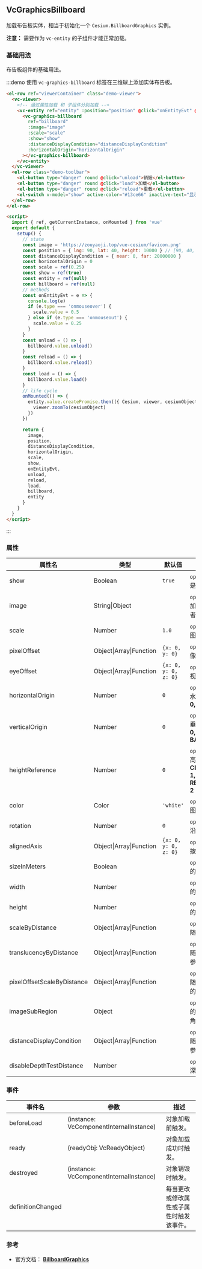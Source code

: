 ## VcGraphicsBillboard

加载布告板实体，相当于初始化一个 `Cesium.BillboardGraphics` 实例。

**注意：** 需要作为 `vc-entity` 的子组件才能正常加载。

### 基础用法

布告板组件的基础用法。

:::demo 使用 `vc-graphics-billboard` 标签在三维球上添加实体布告板。

```html
<el-row ref="viewerContainer" class="demo-viewer">
  <vc-viewer>
    <!-- 通过属性加载 和 子组件分别加载 -->
    <vc-entity ref="entity" :position="position" @click="onEntityEvt" @mouseover="onEntityEvt" @mouseout="onEntityEvt">
      <vc-graphics-billboard
        ref="billboard"
        :image="image"
        :scale="scale"
        :show="show"
        :distanceDisplayCondition="distanceDisplayCondition"
        :horizontalOrigin="horizontalOrigin"
      ></vc-graphics-billboard>
    </vc-entity>
  </vc-viewer>
  <el-row class="demo-toolbar">
    <el-button type="danger" round @click="unload">销毁</el-button>
    <el-button type="danger" round @click="load">加载</el-button>
    <el-button type="danger" round @click="reload">重载</el-button>
    <el-switch v-model="show" active-color="#13ce66" inactive-text="显示/隐藏"> </el-switch>
  </el-row>
</el-row>

<script>
  import { ref, getCurrentInstance, onMounted } from 'vue'
  export default {
    setup() {
      // state
      const image = 'https://zouyaoji.top/vue-cesium/favicon.png'
      const position = { lng: 90, lat: 40, height: 10000 } // [90, 40, 10000]
      const distanceDisplayCondition = { near: 0, far: 20000000 }
      const horizontalOrigin = 0
      const scale = ref(0.25)
      const show = ref(true)
      const entity = ref(null)
      const billboard = ref(null)
      // methods
      const onEntityEvt = e => {
        console.log(e)
        if (e.type === 'onmouseover') {
          scale.value = 0.5
        } else if (e.type === 'onmouseout') {
          scale.value = 0.25
        }
      }
      const unload = () => {
        billboard.value.unload()
      }
      const reload = () => {
        billboard.value.reload()
      }
      const load = () => {
        billboard.value.load()
      }
      // life cycle
      onMounted(() => {
        entity.value.createPromise.then(({ Cesium, viewer, cesiumObject }) => {
          viewer.zoomTo(cesiumObject)
        })
      })

      return {
        image,
        position,
        distanceDisplayCondition,
        horizontalOrigin,
        scale,
        show,
        onEntityEvt,
        unload,
        reload,
        load,
        billboard,
        entity
      }
    }
  }
</script>
```

:::

### 属性

<!-- prettier-ignore -->
| 属性名 | 类型 | 默认值 | 描述 | 可选值 |
| ------ |---- | ------ | ----- | ---- |
| show | Boolean | `true` | `optional` 指定 billboard 是否显示。 |
| image | String\|Object | | `optional` 指定 billboard 加载的的 Image、 URI 或者 Canvas。 |
| scale | Number | `1.0` | `optional` 指定 billboard 图片的缩放比例。 |
| pixelOffset | Object\|Array\|Function | `{x: 0, y: 0}` | `optional` 指定 billboard 像素偏移。 |
| eyeOffset | Object\|Array\|Function | `{x: 0, y: 0, z: 0}` | `optional` 指定 billboard 视角偏移。 |
| horizontalOrigin | Number | `0` | `optional` 指定 billboard 水平对齐方式。 **CENTER: 0, LEFT: 1, RIGHT: -1** |0/1/-1|
| verticalOrigin | Number | `0` | `optional` 指定 billboard 垂直对齐方式。**CENTER: 0, BOTTOM: 1, BASELINE: 2, TOP: -1** |0/1/2/-1|
| heightReference | Number | `0` | `optional` 指定 billboard 高度模式。**NONE: 0, CLAMP_TO_GROUND: 1, RELATIVE_TO_GROUND: 2** |0/1/2|
| color | Color | `'white'` | `optional` 指定 billboard 图片的颜色。 |
| rotation | Number | `0` | `optional` 指定 billboard 沿 x 轴方向旋转的角度。 |
| alignedAxis | Object\|Array\|Function | `{x: 0, y: 0, z: 0}` | `optional` 指定 billboard 按单位矢量轴旋转参数。 |
| sizeInMeters | Boolean | | `optional` 指定 billboard 的单位是否是米。 |
| width | Number | | `optional` 指定 billboard 的宽度（像素）。 |
| height | Number | | `optional` 指定 billboard 的高度（像素）。 |
| scaleByDistance | Object\|Array\|Function | | `optional` 指定 billboard 随相机距离缩放的参数。 |
| translucencyByDistance | Object\|Array\|Function | | `optional` 指定 billboard 随相机距离透明度改变的参数。 |
| pixelOffsetScaleByDistance | Object\|Array\|Function | | `optional` 指定 billboard 随相机距离像素偏移改变的参数。 |
| imageSubRegion | Object | | `optional` 指定 billboard 的子区域，相对于左下角。 |
| distanceDisplayCondition | Object\|Array\|Function | | `optional` 指定 billboard 随相机距离改变是否显示参数。 |
| disableDepthTestDistance | Number | | `optional` 指定 billboard 深度检测距离。 |

### 事件

| 事件名            | 参数                                    | 描述                                     |
| ----------------- | --------------------------------------- | ---------------------------------------- |
| beforeLoad        | (instance: VcComponentInternalInstance) | 对象加载前触发。                         |
| ready             | (readyObj: VcReadyObject)               | 对象加载成功时触发。                     |
| destroyed         | (instance: VcComponentInternalInstance) | 对象销毁时触发。                         |
| definitionChanged |                                         | 每当更改或修改属性或子属性时触发该事件。 |

### 参考

- 官方文档： **[BillboardGraphics](https://cesium.com/docs/cesiumjs-ref-doc/BillboardGraphics.html)**
